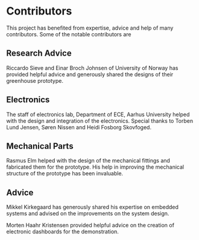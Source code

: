 # Contributors

This project has benefited from expertise, advice and help of
many contributors. Some of the notable contributors are

## Research Advice

Riccardo Sieve and Einar Broch Johnsen of University of Norway has provided
helpful advice and generously shared the designs of their greenhouse prototype.

## Electronics

The staff of electronics lab, Department of ECE, Aarhus University helped
with the design and integration of the electronics. Special thanks to
Torben Lund Jensen, Søren Nissen and Heidi Fosborg Skovfoged.

## Mechanical Parts

Rasmus Elm helped with the design of the mechanical fittings and
fabricated them for the prototype.
His help in improving the mechanical structure of the prototype
has been invaluable.

## Advice

Mikkel Kirkegaard has generously shared his expertise on embedded systems
and advised on the improvements on the system design.

Morten Haahr Kristensen provided helpful advice on the creation of
electronic dashboards for the demonstration.
